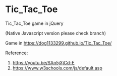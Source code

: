 # Tic_Tac_Toe
Tic_Tac_Toe game in jQuery

(Native Javascript version please check branch)

Game in https://dog1133299.github.io/Tic_Tac_Toe/

Reference:
1. https://youtu.be/SAn5jXjCd-E
2. https://www.w3schools.com/js/default.asp
